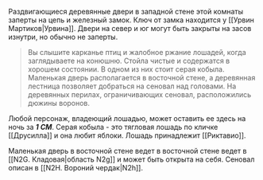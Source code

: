 Раздвигающиеся деревянные двери в западной стене этой комнаты заперты на цепь и железный замок. Ключ от замка находится у [[Урвин Мартиков|Урвина]]. Двери на север и юг могут быть закрыты на засов изнутри, но обычно не заперты.

> Вы слышите карканье птиц и жалобное ржание лошадей, когда заглядываете на конюшню. Стойла чистые и содержатся в хорошем состоянии. В одном из них стоит серая кобыла. Маленькая дверь располагается в восточной стене, а деревянная лестница позволяет добраться на сеновал над головами. На деревянных перилах, ограничивающих сеновал, расположились дюжины воронов.

Любой персонаж, владеющий лошадью, может оставить ее здесь на ночь за ***1 СМ***. Серая кобыла - это тягловая лошадь по кличке [[Друсилла]] и она любит яблоки. Лошадь принадлежит [[Риктавио]].

Маленькая дверь в восточной стене ведет в восточной стене ведет в [[N2G. Кладовая|область N2g]] и может быть открыта на себя. Сеновал описан в [[N2H. Вороний чердак|N2h]].